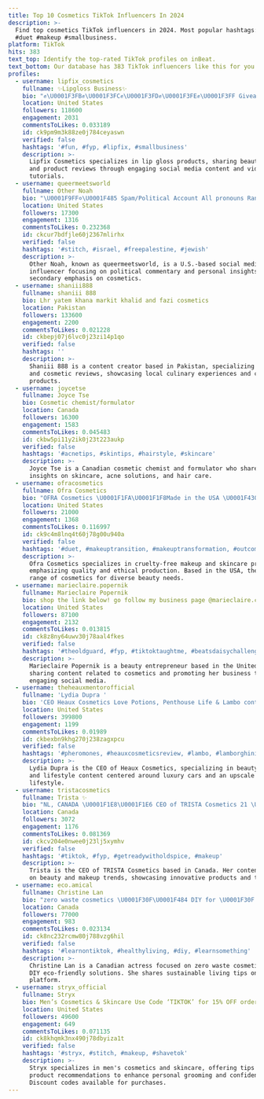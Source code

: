 ```yaml
---
title: Top 10 Cosmetics TikTok Influencers In 2024
description: >-
  Find top cosmetics TikTok influencers in 2024. Most popular hashtags: #fyp
  #duet #makeup #smallbusiness.
platform: TikTok
hits: 383
text_top: Identify the top-rated TikTok profiles on inBeat.
text_bottom: Our database has 383 TikTok influencers like this for you to work with.
profiles:
  - username: lipfix_cosmetics
    fullname: ✨Lipgloss Business✨
    bio: "✊\U0001F3FB✊\U0001F3FC✊\U0001F3FD✊\U0001F3FE✊\U0001F3FF Giveaway at 150k\U0001F496 Insta⬆️ YouTube: Lipfix Cosmetics"
    location: United States
    followers: 118600
    engagement: 2031
    commentsToLikes: 0.033189
    id: ck9pm9m3k88ze0j784ceyaswn
    verified: false
    hashtags: '#fun, #fyp, #lipfix, #smallbusiness'
    description: >-
      Lipfix Cosmetics specializes in lip gloss products, sharing beauty tips
      and product reviews through engaging social media content and video
      tutorials.
  - username: queermeetsworld
    fullname: Other Noah
    bio: "\U0001F9FF✡️\U0001F485 Spam/Political Account All pronouns Random crap main: cosmeticswithnoah"
    location: United States
    followers: 17300
    engagement: 1316
    commentsToLikes: 0.232368
    id: ckcur7bdfjle60j2367mlirhx
    verified: false
    hashtags: '#stitch, #israel, #freepalestine, #jewish'
    description: >-
      Other Noah, known as queermeetsworld, is a U.S.-based social media
      influencer focusing on political commentary and personal insights, with a
      secondary emphasis on cosmetics.
  - username: shaniii888
    fullname: shaniii 888
    bio: Lhr yatem khana markit khalid and fazi cosmetics
    location: Pakistan
    followers: 133600
    engagement: 2200
    commentsToLikes: 0.021228
    id: ckbepj07j6lvc0j23zi14p1qo
    verified: false
    hashtags: ''
    description: >-
      Shaniii 888 is a content creator based in Pakistan, specializing in food
      and cosmetic reviews, showcasing local culinary experiences and cosmetic
      products.
  - username: joycetse
    fullname: Joyce Tse
    bio: Cosmetic chemist/formulator
    location: Canada
    followers: 16300
    engagement: 1583
    commentsToLikes: 0.045483
    id: ckbw5pi11y2ik0j23t223aukp
    verified: false
    hashtags: '#acnetips, #skintips, #hairstyle, #skincare'
    description: >-
      Joyce Tse is a Canadian cosmetic chemist and formulator who shares expert
      insights on skincare, acne solutions, and hair care.
  - username: ofracosmetics
    fullname: Ofra Cosmetics
    bio: "OFRA Cosmetics \U0001F1FA\U0001F1F8Made in the USA \U0001F430Cruelty-Free Cosmetics \U0001F497Makeup & Skincare"
    location: United States
    followers: 21000
    engagement: 1368
    commentsToLikes: 0.116997
    id: ck9c4m8lnq4t60j78g00u940a
    verified: false
    hashtags: '#duet, #makeuptransition, #makeuptransformation, #outcome'
    description: >-
      Ofra Cosmetics specializes in cruelty-free makeup and skincare products,
      emphasizing quality and ethical production. Based in the USA, they offer a
      range of cosmetics for diverse beauty needs.
  - username: marieclaire.popernik
    fullname: Marieclaire Popernik
    bio: shop the link below! go follow my business page @marieclaire.cosmetics
    location: United States
    followers: 87100
    engagement: 2132
    commentsToLikes: 0.013815
    id: ck8z8ny64uwv30j78aal4fkes
    verified: false
    hashtags: '#theoldguard, #fyp, #tiktoktaughtme, #beatsdaisychallenge'
    description: >-
      Marieclaire Popernik is a beauty entrepreneur based in the United States,
      sharing content related to cosmetics and promoting her business through
      engaging social media.
  - username: theheauxmentorofficial
    fullname: 'Lydia Dupra '
    bio: 'CEO Heaux Cosmetics Love Potions, Penthouse Life & Lambo content'
    location: United States
    followers: 399800
    engagement: 1199
    commentsToLikes: 0.01989
    id: ckbexbn9khg270j238zagxpcu
    verified: false
    hashtags: '#pheromones, #heauxcosmeticsreview, #lambo, #lamborghiniurus'
    description: >-
      Lydia Dupra is the CEO of Heaux Cosmetics, specializing in beauty products
      and lifestyle content centered around luxury cars and an upscale
      lifestyle.
  - username: tristacosmetics
    fullname: Trista ✨
    bio: "NL, CANADA \U0001F1E8\U0001F1E6 CEO of TRISTA Cosmetics 21 \U0001F98B"
    location: Canada
    followers: 3072
    engagement: 1176
    commentsToLikes: 0.081369
    id: ckcv204e0nwee0j23lj5xymhv
    verified: false
    hashtags: '#tiktok, #fyp, #getreadywitholdspice, #makeup'
    description: >-
      Trista is the CEO of TRISTA Cosmetics based in Canada. Her content focuses
      on beauty and makeup trends, showcasing innovative products and tips.
  - username: eco.amical
    fullname: Christine Lan
    bio: "zero waste cosmetics \U0001F30F\U0001F484 DIY for \U0001F30F Actress \U0001F3AD Eco Tok \U0001F30F christinelan1@gmail"
    location: Canada
    followers: 77000
    engagement: 983
    commentsToLikes: 0.023134
    id: ck8nc232rcmw80j788vzg6hil
    verified: false
    hashtags: '#learnontiktok, #healthyliving, #diy, #learnsomething'
    description: >-
      Christine Lan is a Canadian actress focused on zero waste cosmetics and
      DIY eco-friendly solutions. She shares sustainable living tips on her
      platform.
  - username: stryx_official
    fullname: Stryx
    bio: Men’s Cosmetics & Skincare Use Code ‘TIKTOK’ for 15% OFF orders $40+
    location: United States
    followers: 49600
    engagement: 649
    commentsToLikes: 0.071135
    id: ck8khqmk3nx490j78dbyiza1t
    verified: false
    hashtags: '#stryx, #stitch, #makeup, #shavetok'
    description: >-
      Stryx specializes in men's cosmetics and skincare, offering tips and
      product recommendations to enhance personal grooming and confidence.
      Discount codes available for purchases.
---
```



